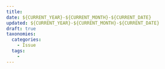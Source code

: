 ```yaml
---
title: 
date: ${CURRENT_YEAR}-${CURRENT_MONTH}-${CURRENT_DATE}
updated: ${CURRENT_YEAR}-${CURRENT_MONTH}-${CURRENT_DATE}
draft: true
taxonomies:
  categories:
    - Issue
  tags:
    - 
---
```


